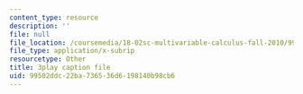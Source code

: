 ```yaml
---
content_type: resource
description: ''
file: null
file_location: /coursemedia/18-02sc-multivariable-calculus-fall-2010/99502ddc22ba736536d6198140b98cb6_XZ1QwS1IKgw.srt
file_type: application/x-subrip
resourcetype: Other
title: 3play caption file
uid: 99502ddc-22ba-7365-36d6-198140b98cb6
---
```

